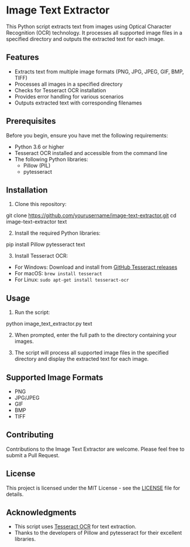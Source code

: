 # Image Text Extractor

This Python script extracts text from images using Optical Character Recognition (OCR) technology. It processes all supported image files in a specified directory and outputs the extracted text for each image.

## Features

- Extracts text from multiple image formats (PNG, JPG, JPEG, GIF, BMP, TIFF)
- Processes all images in a specified directory
- Checks for Tesseract OCR installation
- Provides error handling for various scenarios
- Outputs extracted text with corresponding filenames

## Prerequisites

Before you begin, ensure you have met the following requirements:

- Python 3.6 or higher
- Tesseract OCR installed and accessible from the command line
- The following Python libraries:
  - Pillow (PIL)
  - pytesseract

## Installation

1. Clone this repository:

git clone https://github.com/yourusername/image-text-extractor.git
cd image-text-extractor
text

2. Install the required Python libraries:

pip install Pillow pytesseract
text

3. Install Tesseract OCR:
- For Windows: Download and install from [GitHub Tesseract releases](https://github.com/UB-Mannheim/tesseract/wiki)
- For macOS: `brew install tesseract`
- For Linux: `sudo apt-get install tesseract-ocr`

## Usage

1. Run the script:

python image_text_extractor.py
text

2. When prompted, enter the full path to the directory containing your images.

3. The script will process all supported image files in the specified directory and display the extracted text for each image.

## Supported Image Formats

- PNG
- JPG/JPEG
- GIF
- BMP
- TIFF

## Contributing

Contributions to the Image Text Extractor are welcome. Please feel free to submit a Pull Request.

## License

This project is licensed under the MIT License - see the [LICENSE](LICENSE) file for details.

## Acknowledgments

- This script uses [Tesseract OCR](https://github.com/tesseract-ocr/tesseract) for text extraction.
- Thanks to the developers of Pillow and pytesseract for their excellent libraries.
